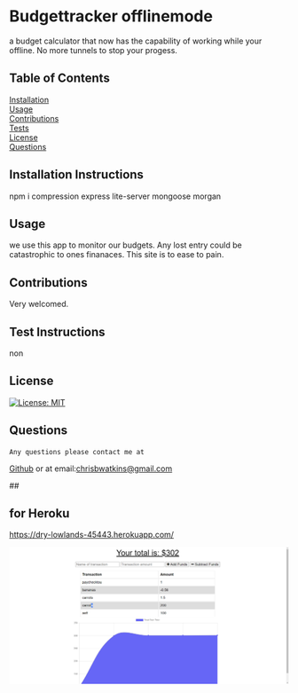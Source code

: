  
  # Budgettracker offlinemode
   a budget calculator that now has the capability of working while your offline. No more tunnels to stop your progess.

  ## Table of Contents
  [Installation](#installation) <br>
  [Usage](#usage) <br>
  [Contributions](#contribution) <br>
  [Tests](#test) <br>
  [License](#license) <br>
  [Questions](#questions) <br>
  

    
  ## <h2 id="installation">Installation Instructions</h2>

  npm i compression express lite-server mongoose morgan

  ## <h2 id="usage">Usage</h2>
  we use this app to monitor our budgets. Any lost entry could be catastrophic to ones finanaces. This site is to ease to pain.
  ## <h2 id="contribution">Contributions</h2>
  Very welcomed.
  ## <h2 id="test">Test Instructions</h2>
  non
  ## <h2 id="license"> License</h2>
   [![License: MIT](https://img.shields.io/badge/License-MIT-yellow.svg)](https://opensource.org/licenses/MIT)
  ## <h2 id="questions"> Questions </h2>
    Any questions please contact me at
   [Github](https://github.com/Tevvels)
   or at email:chrisbwatkins@gmail.com


  ##<h2> for Heroku </h2> https://dry-lowlands-45443.herokuapp.com/ 

![mainpage](./public/images/budget-main.png)
